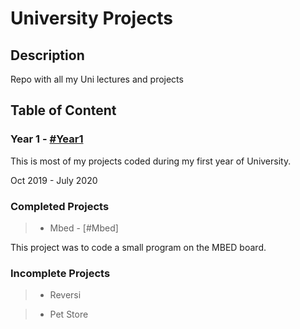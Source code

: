 # University Projects

## Description

Repo with all my Uni lectures and projects

## Table of Content

### Year 1 - [#Year1](https://github.com/raphtolentino/University-Projects/tree/main/Year1_Folder)

This is most of my projects coded during my first year of University.

Oct 2019 - July 2020

### Completed Projects

>- Mbed - [#Mbed]

This project was to code a small program on the MBED board.

### Incomplete Projects

> - Reversi 

> - Pet Store
